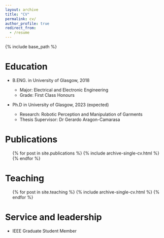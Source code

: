 ```yaml
---
layout: archive
title: "CV"
permalink: cv/
author_profile: true
redirect_from:
  - /resume
---
```


{% include base_path %}

Education
======
* B.ENG. in University of Glasgow, 2018
  * Major: Electrical and Electronic Engineering
  * Grade: First Class Honours

* Ph.D in University of Glasgow, 2023 (expected)
  * Research: Robotic Perception and Manipulation of Garments
  * Thesis Supervisor: Dr Gerardo Aragon-Camarasa
  

Publications
======
  <ul>{% for post in site.publications %}
    {% include archive-single-cv.html %}
  {% endfor %}</ul>
  
Teaching
======
  <ul>{% for post in site.teaching %}
    {% include archive-single-cv.html %}
  {% endfor %}</ul>
  
Service and leadership
======
* IEEE Graduate Student Member
